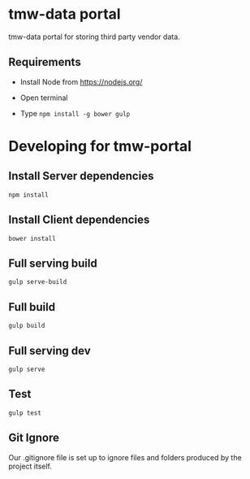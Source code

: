 # tmw-data portal
tmw-data portal for storing third party vendor data.

## Requirements

- Install Node from https://nodejs.org/
 
- Open terminal
- Type `npm install -g bower gulp`

# Developing for tmw-portal

Install Server dependencies
--------------------
    npm install

Install Client dependencies
----------------------
    bower install

Full serving build
----------
    gulp serve-build

Full build
----------
    gulp build


Full serving dev
----------
    gulp serve

Test
-------
    gulp test

  

Git Ignore
----------
Our .gitignore file is set up to ignore files and folders produced by the project itself.
